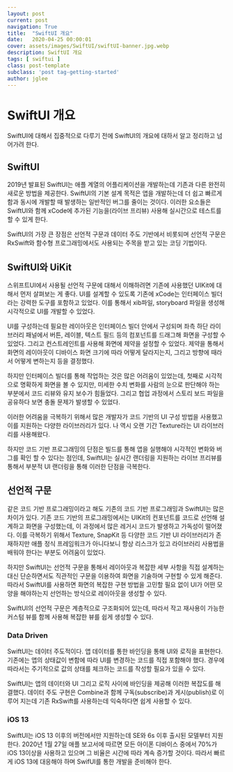 ```yaml
---
layout: post
current: post
navigation: True
title:  "SwiftUI 개요"
date:   2020-04-25 00:00:01
cover: assets/images/SwiftUI/swiftUI-banner.jpg.webp
description: SwiftUI 개요
tags: [ swiftui ]
class: post-template
subclass: 'post tag-getting-started'
author: jglee
---
```


# SwiftUI 개요

SwiftUI에 대해서 집중적으로 다루기 전에 SwiftUI의 개요에 대하서 알고 정리하고 넘어가려 한다.

## SwiftUI

 2019년 발표된 SwiftUI는 애플 계열의 어플리케이션을 개발하는데 기존과 다른 완전히 새로운 방법을 제공한다. SwiftUI의 기본 설계 목적은 앱을 개발하는데 더 쉽고 빠르게 함과 동시에 개발할 때 발생하는 일반적인 버그를 줄이는 것이다. 이러한 요소들은 SwiftUI와 함께 xCode에 추가된 기능을(라이브 프리뷰) 사용해 실시간으로 테스트를 할 수 있게 한다.

 SwiftUI의 가장 큰 장점은 선언적 구문과 데이터 주도 기반에서 비롯되며 선언적 구문은 RxSwift와 함수형 프로그래밍에서도 사용되는 주목을 받고 있는 코딩 기법이다.

## SwiftUI와 UiKit

 스위프트UI에서 사용될 선언적 구문에 대해서 이해하려면 기존에 사용했던 UIKit에 대해서 먼저 살펴보는 게 좋다. UI를 설계할 수 있도록 기존에 xCode는 인터페이스 빌더라는 강력한 도구를 포함하고 있었다. 이를 통해서 xib파일, storyboard 파일을 생성해 시각적으로 UI를 개발할 수 있었다.

 UI를 구성하는데 필요한 레이아웃은 인터페이스 빌더 안에서 구성되며 좌측 하단 라이브러리 패널에서 버튼, 레이블, 텍스트 필드 등의 컴포넌트를 드래그해 화면을 구성할 수 있었다. 그리고 컨스트레인트를 사용해 화면에 제약을 설정할 수 있었다. 제약을 통해서 화면의 레이아웃이 디바이스 화면 크기에 따라 어떻게 달라지는지, 그리고 방향에 때라서 어떻게 변하는지 등을 결정했다.

 하지만 인터페이스 빌더를 통해 작업하는 것은 많은 어려움이 있었는데, 첫째로 시각적으로 명확하게 화면을 볼 수 있지만, 미세한 수치 변화를 사람의 눈으로 판단해야 하는 부분에서 코드 리뷰와 유지 보수가 힘들었다. 그리고 협업 과정에서 스토리 보드 파일을 공유하다 보면 충돌 문제가 발생할 수 있었다. 

 이러한 어려움을 극복하기 위해서 많은 개발자가 코드 기반의 UI 구성 방법을 사용했고 이를 지원하는 다양한 라이브러리가 있다. 나 역시 오랜 기간 Texture라는 UI 라이브러리를 사용해왔다.

 하지만 코드 기반 프로그래밍의 단점은 빌드를 통해 앱을 실행해야 시각적인 변화와 버그를 확인 할 수 있다는 점인데, SwiftUI는 실시간 랜더링을 지원하는 라이브 프리뷰를 통해서 부분적 UI 랜더링을 통해 이러한 단점을 극복한다.

## 선언적 구문

 같은 코드 기반 프로그래밍이라고 해도 기존의 코드 기반 프로그래밍과 SwiftUI는 많은 차이가 있다. 기존 코드 기반의 프로그래밍에서는 UIKit의 컨포넌트를 코드로 선언해 설계하고 화면을 구성했는데, 이 과정에서 많은 레거시 코드가 발생하고 가독성이 떨어졌다. 이를 극복하기 위해서 Texture, SnapKit 등 다양한 코드 기반 UI 라이브러리가 존재하지만 애플 정식 프레임워크가 아니다보니 항상 리스크가 있고 라이브러리 사용법을 배워야 한다는 부분도 어려움이 있었다.

 하지만 SwiftUI는 선언적 구문을 통해서 레이아웃과 복잡한 세부 사항을 직접 설계하는 대신 단순하면서도 직관적인 구문을 이용하여 화면을 기술하며 구현할 수 있게 해준다. 따라서 SwiftUI를 사용하면 화면의 복잡한 구현 방법을 고민할 필요 없이 UI가 어떤 모양을 해야하는지 선언하는 방식으로 레이아웃을 생성할 수 있다.

 SwiftUI의 선언적 구문은 계층적으로 구조화되어 있는데, 따라서 작고 재사용이 가능한 커스텀 뷰를 함께 사용해 복잡한 뷰를 쉽게 생성할 수 있다.

### Data Driven

 SwiftUI는 데이터 주도적이다. 앱 데이터를 통한 바인딩을 통해 UI와 로직을 표현한다. 기존에는 앱의 상태값이 변함에 따라 UI를 변경하는 코드를 직접 포함해야 했다. 경우에 따라서는 주기적으로 값의 상태를 체크하는 코드를 작성할 필요가 있을 수 있다.

 SwiftUI는 앱의 데이터와 UI 그리고 로직 사이에 바인딩을 제공해 이러한 복잡도를 해결했다. 데이터 주도 구현은 Combine과 함께 구독(subscribe)과 게시(publish)로 이루어 지는데 기존 RxSwift를 사용하는데 익숙하다면 쉽게 사용할 수 있다.

### iOS 13

 SwiftUI는 iOS 13 이후의 버전에서만 지원하는데 SE와 6s 이후 출시된 모델부터 지원한다. 2020년 1월 27일 애플 보고서에 따르면 모든 아이폰 디바이스 중에서 70%가 iOS 13이상을 사용하고 있으며 그 비율은 시간에 따라 계속 증가할 것이다. 따라서 빠르게 iOS 13에 대응해야 하며 SwifUI를 통한 개발을 준비해야 한다.